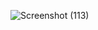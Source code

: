 ![Screenshot (113)](https://user-images.githubusercontent.com/92382818/148542345-a186c9e7-5f2f-48ab-adf3-94ddff4bcf31.png)
